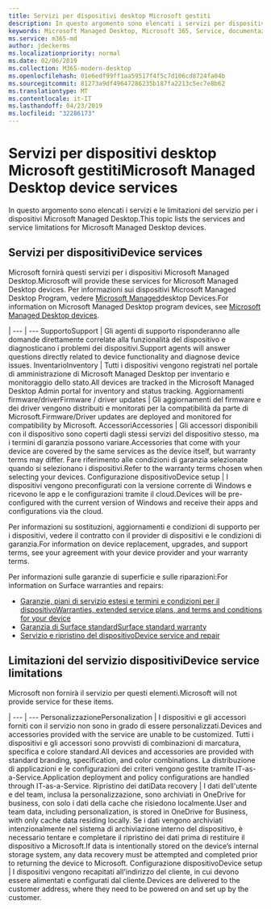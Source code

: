 ```yaml
---
title: Servizi per dispositivi desktop Microsoft gestiti
description: In questo argomento sono elencati i servizi per dispositivi e la limitazione per Microsoft Managed Desktop.
keywords: Microsoft Managed Desktop, Microsoft 365, Service, documentazione
ms.service: m365-md
author: jdeckerms
ms.localizationpriority: normal
ms.date: 02/06/2019
ms.collection: M365-modern-desktop
ms.openlocfilehash: 01e6edf99ff1aa59517f4f5c7d106cd8724fa04b
ms.sourcegitcommit: 81273a9df49647286235b187fa2213c5ec7e8b62
ms.translationtype: MT
ms.contentlocale: it-IT
ms.lasthandoff: 04/23/2019
ms.locfileid: "32286173"
---
```

# <a name="microsoft-managed-desktop-device-services"></a><span data-ttu-id="133f0-104">Servizi per dispositivi desktop Microsoft gestiti</span><span class="sxs-lookup"><span data-stu-id="133f0-104">Microsoft Managed Desktop device services</span></span>

<span data-ttu-id="133f0-105">In questo argomento sono elencati i servizi e le limitazioni del servizio per i dispositivi Microsoft Managed Desktop.</span><span class="sxs-lookup"><span data-stu-id="133f0-105">This topic lists the services and service limitations for Microsoft Managed Desktop devices.</span></span>

## <a name="device-services"></a><span data-ttu-id="133f0-106">Servizi per dispositivi</span><span class="sxs-lookup"><span data-stu-id="133f0-106">Device services</span></span>

<span data-ttu-id="133f0-107">Microsoft fornirà questi servizi per i dispositivi Microsoft Managed Desktop.</span><span class="sxs-lookup"><span data-stu-id="133f0-107">Microsoft will provide these services for Microsoft Managed Desktop devices.</span></span> <span data-ttu-id="133f0-108">Per informazioni sui dispositivi Microsoft Managed Desktop Program, vedere [Microsoft Managed](device-list.md)desktop Devices.</span><span class="sxs-lookup"><span data-stu-id="133f0-108">For information on Microsoft Managed Desktop program devices, see [Microsoft Managed Desktop devices](device-list.md).</span></span>

 | 
 --- | ---
<span data-ttu-id="133f0-109">Supporto</span><span class="sxs-lookup"><span data-stu-id="133f0-109">Support</span></span> | <span data-ttu-id="133f0-110">Gli agenti di supporto risponderanno alle domande direttamente correlate alla funzionalità del dispositivo e diagnosticano i problemi dei dispositivi.</span><span class="sxs-lookup"><span data-stu-id="133f0-110">Support agents will answer questions directly related to device functionality and diagnose device issues.</span></span>
<span data-ttu-id="133f0-111">Inventario</span><span class="sxs-lookup"><span data-stu-id="133f0-111">Inventory</span></span> | <span data-ttu-id="133f0-112">Tutti i dispositivi vengono registrati nel portale di amministrazione di Microsoft Managed Desktop per inventario e monitoraggio dello stato.</span><span class="sxs-lookup"><span data-stu-id="133f0-112">All devices are tracked in the Microsoft Managed Desktop Admin portal for inventory and status tracking.</span></span>
<span data-ttu-id="133f0-113">Aggiornamenti firmware/driver</span><span class="sxs-lookup"><span data-stu-id="133f0-113">Firmware / driver updates</span></span> | <span data-ttu-id="133f0-114">Gli aggiornamenti del firmware e dei driver vengono distribuiti e monitorati per la compatibilità da parte di Microsoft.</span><span class="sxs-lookup"><span data-stu-id="133f0-114">Firmware/Driver updates are deployed and monitored for compatibility by Microsoft.</span></span> 
<span data-ttu-id="133f0-115">Accessori</span><span class="sxs-lookup"><span data-stu-id="133f0-115">Accessories</span></span> | <span data-ttu-id="133f0-116">Gli accessori disponibili con il dispositivo sono coperti dagli stessi servizi del dispositivo stesso, ma i termini di garanzia possono variare.</span><span class="sxs-lookup"><span data-stu-id="133f0-116">Accessories that come with your device are covered by the same services as the device itself, but warranty terms may differ.</span></span> <span data-ttu-id="133f0-117">Fare riferimento alle condizioni di garanzia selezionate quando si selezionano i dispositivi.</span><span class="sxs-lookup"><span data-stu-id="133f0-117">Refer to the warranty terms chosen when selecting your devices.</span></span> 
<span data-ttu-id="133f0-118">Configurazione dispositivo</span><span class="sxs-lookup"><span data-stu-id="133f0-118">Device setup</span></span>    | <span data-ttu-id="133f0-119">I dispositivi vengono preconfigurati con la versione corrente di Windows e ricevono le app e le configurazioni tramite il cloud.</span><span class="sxs-lookup"><span data-stu-id="133f0-119">Devices will be pre-configured with the current version of Windows and receive their apps and configurations via the cloud.</span></span> 

<span data-ttu-id="133f0-120">Per informazioni su sostituzioni, aggiornamenti e condizioni di supporto per i dispositivi, vedere il contratto con il provider di dispositivi e le condizioni di garanzia.</span><span class="sxs-lookup"><span data-stu-id="133f0-120">For information on device replacement, upgrades, and support terms, see your agreement with your device provider and your warranty terms.</span></span>

<span data-ttu-id="133f0-121">Per informazioni sulle garanzie di superficie e sulle riparazioni:</span><span class="sxs-lookup"><span data-stu-id="133f0-121">For information on Surface warranties and repairs:</span></span>
- [<span data-ttu-id="133f0-122">Garanzie, piani di servizio estesi e termini e condizioni per il dispositivo</span><span class="sxs-lookup"><span data-stu-id="133f0-122">Warranties, extended service plans, and terms and conditions for your device</span></span>](https://support.microsoft.com/help/4040687/info-about-warranties-extended-service-plans-and-terms-conditions)
- [<span data-ttu-id="133f0-123">Garanzia di Surface standard</span><span class="sxs-lookup"><span data-stu-id="133f0-123">Surface standard warranty</span></span>](https://support.microsoft.com/help/4036296)
- [<span data-ttu-id="133f0-124">Servizio e ripristino del dispositivo</span><span class="sxs-lookup"><span data-stu-id="133f0-124">Device service and repair</span></span>](https://support.microsoft.com/devices)

## <a name="device-service-limitations"></a><span data-ttu-id="133f0-125">Limitazioni del servizio dispositivi</span><span class="sxs-lookup"><span data-stu-id="133f0-125">Device service limitations</span></span>

<span data-ttu-id="133f0-126">Microsoft non fornirà il servizio per questi elementi.</span><span class="sxs-lookup"><span data-stu-id="133f0-126">Microsoft will not provide service for these items.</span></span>

 | 
 --- | ---
<span data-ttu-id="133f0-127">Personalizzazione</span><span class="sxs-lookup"><span data-stu-id="133f0-127">Personalization</span></span> | <span data-ttu-id="133f0-128">I dispositivi e gli accessori forniti con il servizio non sono in grado di essere personalizzati.</span><span class="sxs-lookup"><span data-stu-id="133f0-128">Devices and accessories provided with the service are unable to be customized.</span></span> <span data-ttu-id="133f0-129">Tutti i dispositivi e gli accessori sono provvisti di combinazioni di marcatura, specifica e colore standard.</span><span class="sxs-lookup"><span data-stu-id="133f0-129">All devices and accessories are provided with standard branding, specification, and color combinations.</span></span> <span data-ttu-id="133f0-130">La distribuzione di applicazioni e le configurazioni dei criteri vengono gestite tramite IT-as-a-Service.</span><span class="sxs-lookup"><span data-stu-id="133f0-130">Application deployment and policy configurations are handled through IT-as-a-Service.</span></span>
<span data-ttu-id="133f0-131">Ripristino dei dati</span><span class="sxs-lookup"><span data-stu-id="133f0-131">Data recovery</span></span> | <span data-ttu-id="133f0-132">I dati dell'utente e del team, inclusa la personalizzazione, sono archiviati in OneDrive for business, con solo i dati della cache che risiedono localmente.</span><span class="sxs-lookup"><span data-stu-id="133f0-132">User and team data, including personalization, is stored in OneDrive for Business, with only cache data residing locally.</span></span> <span data-ttu-id="133f0-133">Se i dati vengono archiviati intenzionalmente nel sistema di archiviazione interno del dispositivo, è necessario tentare e completare il ripristino dei dati prima di restituire il dispositivo a Microsoft.</span><span class="sxs-lookup"><span data-stu-id="133f0-133">If data is intentionally stored on the device’s internal storage system, any data recovery must be attempted and completed prior to returning the device to Microsoft.</span></span>
<span data-ttu-id="133f0-134">Configurazione dispositivo</span><span class="sxs-lookup"><span data-stu-id="133f0-134">Device setup</span></span> | <span data-ttu-id="133f0-135">I dispositivi vengono recapitati all'indirizzo del cliente, in cui devono essere alimentati e configurati dal cliente.</span><span class="sxs-lookup"><span data-stu-id="133f0-135">Devices are delivered to the customer address, where they need to be powered on and set up by the customer.</span></span>

